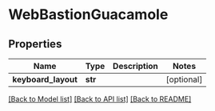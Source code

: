 # WebBastionGuacamole

## Properties
Name | Type | Description | Notes
------------ | ------------- | ------------- | -------------
**keyboard_layout** | **str** |  | [optional] 

[[Back to Model list]](../README.md#documentation-for-models) [[Back to API list]](../README.md#documentation-for-api-endpoints) [[Back to README]](../README.md)



